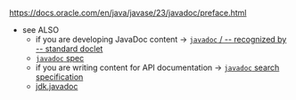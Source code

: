 https://docs.oracle.com/en/java/javase/23/javadoc/preface.html

* see ALSO
  * if you are developing JavaDoc content -> [`javadoc` / -- recognized by -- standard doclet](https://docs.oracle.com/en/java/javase/23/docs/specs/javadoc/doc-comment-spec.html)
  * [`javadoc` spec](https://docs.oracle.com/en/java/javase/23/docs/specs/man/javadoc.html)
  * if you are writing content for API documentation -> [`javadoc` search specification](https://docs.oracle.com/en/java/javase/23/docs/specs/javadoc/javadoc-search-spec.html)
  * [jdk.javadoc](https://docs.oracle.com/en/java/javase/23/docs/api/jdk.javadoc/module-summary.html)
